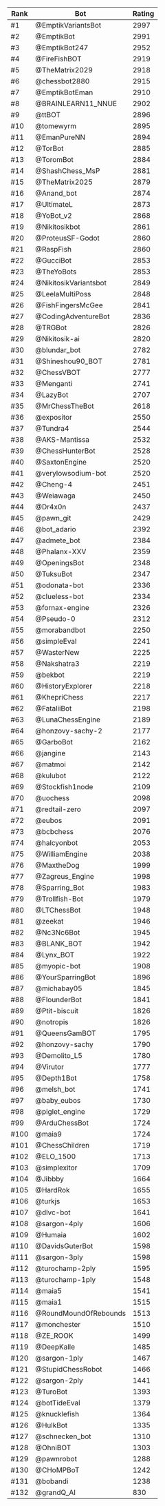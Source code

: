 Rank|Bot|Rating
---|---|---
#1|@EmptikVariantsBot|2997
#2|@EmptikBot|2991
#3|@EmptikBot247|2952
#4|@FireFishBOT|2919
#5|@TheMatrix2029|2918
#6|@chessbot2880|2915
#7|@EmptikBotEman|2910
#8|@BRAINLEARN11_NNUE|2902
#9|@ttBOT|2896
#10|@tomewyrm|2895
#11|@EmanPureNN|2894
#12|@TorBot|2885
#13|@ToromBot|2884
#14|@ShashChess_MsP|2881
#15|@TheMatrix2025|2879
#16|@Anand_bot|2874
#17|@UltimateL|2873
#18|@YoBot_v2|2868
#19|@Nikitosikbot|2861
#20|@ProteusSF-Godot|2860
#21|@RaspFish|2860
#22|@GucciBot|2853
#23|@TheYoBots|2853
#24|@NikitosikVariantsbot|2849
#25|@LeelaMultiPoss|2848
#26|@FishFingersMcGee|2841
#27|@CodingAdventureBot|2836
#28|@TRGBot|2826
#29|@Nikitosik-ai|2820
#30|@blundar_bot|2782
#31|@Shineshou90_BOT|2781
#32|@ChessVBOT|2777
#33|@Menganti|2741
#34|@LazyBot|2707
#35|@MrChessTheBot|2618
#36|@expositor|2550
#37|@Tundra4|2544
#38|@AKS-Mantissa|2532
#39|@ChessHunterBot|2528
#40|@SaxtonEngine|2520
#41|@verylowsodium-bot|2520
#42|@Cheng-4|2451
#43|@Weiawaga|2450
#44|@Dr4x0n|2437
#45|@pawn_git|2429
#46|@bot_adario|2392
#47|@admete_bot|2384
#48|@Phalanx-XXV|2359
#49|@OpeningsBot|2348
#50|@TuksuBot|2347
#51|@odonata-bot|2336
#52|@clueless-bot|2334
#53|@fornax-engine|2326
#54|@Pseudo-0|2312
#55|@morabandbot|2250
#56|@simpleEval|2241
#57|@WasterNew|2225
#58|@Nakshatra3|2219
#59|@bekbot|2219
#60|@HistoryExplorer|2218
#61|@KhepriChess|2217
#62|@FataliiBot|2198
#63|@LunaChessEngine|2189
#64|@honzovy-sachy-2|2177
#65|@GarboBot|2162
#66|@jangine|2143
#67|@matmoi|2142
#68|@kulubot|2122
#69|@Stockfish1node|2109
#70|@uochess|2098
#71|@redtail-zero|2097
#72|@eubos|2091
#73|@bcbchess|2076
#74|@halcyonbot|2053
#75|@WilliamEngine|2038
#76|@MaxtheDog|1999
#77|@Zagreus_Engine|1998
#78|@Sparring_Bot|1983
#79|@Trollfish-Bot|1979
#80|@LTChessBot|1948
#81|@zeekat|1946
#82|@Nc3Nc6Bot|1945
#83|@BLANK_BOT|1942
#84|@Lynx_BOT|1922
#85|@myopic-bot|1908
#86|@YourSparringBot|1896
#87|@michabay05|1845
#88|@FlounderBot|1841
#89|@Ptit-biscuit|1826
#90|@notropis|1826
#91|@QueensGamBOT|1795
#92|@honzovy-sachy|1790
#93|@Demolito_L5|1780
#94|@Virutor|1777
#95|@Depth1Bot|1758
#96|@melsh_bot|1741
#97|@baby_eubos|1730
#98|@piglet_engine|1729
#99|@ArduChessBot|1724
#100|@maia9|1724
#101|@ChessChildren|1719
#102|@ELO_1500|1713
#103|@simplexitor|1709
#104|@Jibbby|1664
#105|@HardRok|1655
#106|@turkjs|1653
#107|@dlvc-bot|1641
#108|@sargon-4ply|1606
#109|@Humaia|1602
#110|@DavidsGuterBot|1598
#111|@sargon-3ply|1598
#112|@turochamp-2ply|1595
#113|@turochamp-1ply|1548
#114|@maia5|1541
#115|@maia1|1515
#116|@RoundMoundOfRebounds|1513
#117|@monchester|1510
#118|@ZE_ROOK|1499
#119|@DeepKalle|1485
#120|@sargon-1ply|1467
#121|@StupidChessRobot|1466
#122|@sargon-2ply|1441
#123|@TuroBot|1393
#124|@botTideEval|1379
#125|@knucklefish|1364
#126|@HulkBot|1335
#127|@schnecken_bot|1310
#128|@OhniBOT|1303
#129|@pawnrobot|1288
#130|@CHoMPBoT|1242
#131|@bobandi|1238
#132|@grandQ_AI|830
